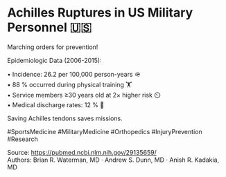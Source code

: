 # Achilles Ruptures in US Military Personnel 🇺🇸

Marching orders for prevention!

Epidemiologic Data (2006-2015):

• Incidence: 26.2 per 100,000 person-years 🪖  
• 88 % occurred during physical training 🏋️  
• Service members ≥30 years old at 2× higher risk ⏲️  
• Medical discharge rates: 12 % 📄  

Saving Achilles tendons saves missions.

#SportsMedicine #MilitaryMedicine #Orthopedics #InjuryPrevention #Research

Source: <https://pubmed.ncbi.nlm.nih.gov/29135659/>  
Authors: Brian R. Waterman, MD · Andrew S. Dunn, MD · Anish R. Kadakia, MD